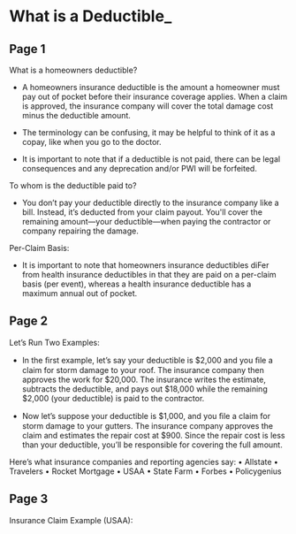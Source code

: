 # What is a Deductible_

## Page 1

What is a homeowners deductible? 
 
- A homeowners insurance deductible is the amount a homeowner 
must pay out of pocket before their insurance coverage applies. 
When a claim is approved, the insurance company will cover the 
total damage cost minus the deductible amount. 
 
- The terminology can be confusing, it may be helpful to think of it as 
a copay, like when you go to the doctor. 
 
- It is important to note that if a deductible is not paid, there can be 
legal consequences and any deprecation and/or PWI will be 
forfeited. 
 
To whom is the deductible paid to? 
 
- You don’t pay your deductible directly to the insurance company 
like a bill. Instead, it’s deducted from your claim payout. You'll 
cover the remaining amount—your deductible—when paying the 
contractor or company repairing the damage. 
 
Per-Claim Basis: 
 
- It is important to note that homeowners insurance deductibles 
diFer from health insurance deductibles in that they are paid on a 
per-claim basis (per event), whereas a health insurance deductible 
has a maximum annual out of pocket.

## Page 2

Let’s Run Two Examples: 
 
- In the ﬁrst example, let’s say your deductible is $2,000 and you ﬁle 
a claim for storm damage to your roof. The insurance company 
then approves the work for $20,000. The insurance writes the 
estimate, subtracts the deductible, and pays out $18,000 while the 
remaining $2,000 (your deductible) is paid to the contractor. 
 
- Now let’s suppose your deductible is $1,000, and you ﬁle a claim 
for storm damage to your gutters. The insurance company 
approves the claim and estimates the repair cost at $900. Since the 
repair cost is less than your deductible, you’ll be responsible for 
covering the full amount. 
 
 
Here’s what insurance companies and reporting agencies say: 
• Allstate 
• Travelers 
• Rocket Mortgage 
• USAA 
• State Farm 
• Forbes 
• Policygenius

## Page 3

Insurance Claim Example (USAA):

